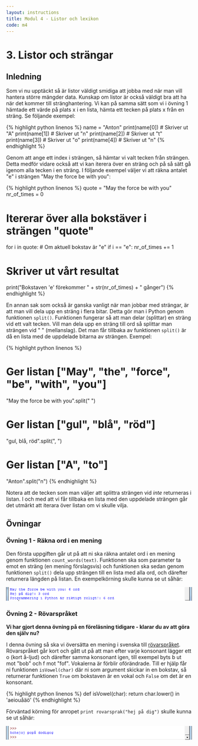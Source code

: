 ```yaml
---
layout: instructions
title: Modul 4 - Listor och lexikon
code: m4
---
```


# 3. Listor och strängar

## Inledning

Som vi nu upptäckt så är listor väldigt smidiga att jobba med när man vill hantera större mängder data. Kunskap om listor är också väldigt bra att ha när det kommer till stränghantering. Vi kan på samma sätt som vi i övning 1 hämtade ett värde på plats x i en lista, hämta ett tecken på plats x från en sträng. Se följande exempel:

{% highlight python linenos %}
name = "Anton"
print(name[0]) # Skriver ut "A"
print(name[1]) # Skriver ut "n"
print(name[2]) # Skriver ut "t"
print(name[3]) # Skriver ut "o"
print(name[4]) # Skriver ut "n"
{% endhighlight %}

Genom att ange ett index i strängen, så hämtar vi valt tecken från strängen. Detta medför vidare också att vi kan iterera över en sträng och på så sätt gå igenom alla tecken i en sträng. I följande exempel väljer vi att räkna antalet "e" i strängen "May the force be with you":

{% highlight python linenos %}
quote = "May the force be with you"
nr_of_times = 0
# Itererar över alla bokstäver i strängen "quote"
for i in quote:
	# Om aktuell bokstav är "e"
    if i == "e":
	    nr_of_times += 1
# Skriver ut vårt resultat
print("Bokstaven 'e' förekommer " + str(nr_of_times) + " gånger")
{% endhighlight %}

En annan sak som också är ganska vanligt när man jobbar med strängar, är att man vill dela upp en sträng i flera bitar. Detta gör man i Python genom funktionen `split()`. Funktionen fungerar så att man delar (splittar) en sträng vid ett valt tecken. Vill man dela upp en sträng till ord så splittar man strängen vid " " (mellanslag). Det man får tillbaka av funktionen `split()` är då en lista med de uppdelade bitarna av strängen. Exempel:

{% highlight python linenos %}
# Ger listan ["May", "the", "force", "be", "with", "you"]
"May the force be with you".split(" ")

# Ger listan ["gul", "blå", "röd"]
"gul, blå, röd".split(", ")

# Ger listan ["A", "to"]
"Anton".split("n")
{% endhighlight %}

Notera att de tecken som man väljer att splittra strängen vid *inte* returneras i listan. I och med att vi får tillbaka en lista med den uppdelade strängen går det utmärkt att iterara över listan om vi skulle vilja.

## Övningar

### Övning 1 - Räkna ord i en mening

Den första uppgiften går ut på att ni ska räkna antalet ord i en mening genom funktionen `count_words(text)`. Funktionen ska som parameter ta emot en sträng (en mening förslagsvis) och funktionen ska sedan genom funktionen `split()` dela upp strängen till en lista med alla ord, och därefter returnera längden på listan. En exempelkörning skulle kunna se ut såhär:

![Ilde](images/idle5.png)

### Övning 2 - Rövarspråket

**Vi har gjort denna övning på en föreläsning tidigare - klarar du av att göra den själv nu?**

I denna övning så ska vi översätta en mening i svenska till [rövarspråket](http://sv.wikipedia.org/wiki/R%C3%B6varspr%C3%A5ket). Rövarspråket går kort och gått ut på att man efter varje konsonant lägger ett o (kort å-ljud) och därefter samma konsonant igen, till exempel byts b ut mot "bob" och f mot "fof". Vokalerna är förblir oförändrade. Till er hjälp får ni funktionen `isVowel(char)` där ni som argument skickar in en bokstav, så returnerar funktionen `True` om bokstaven är en vokal och `False` om det är en konsonant.

{% highlight python linenos %}
def isVowel(char):
    return char.lower() in 'aeiouåäö'
{% endhighlight %}

Förväntad körning för anropet `print rovarsprak("hej på dig")` skulle kunna se ut såhär:

![Idle](images/idle6.png)

